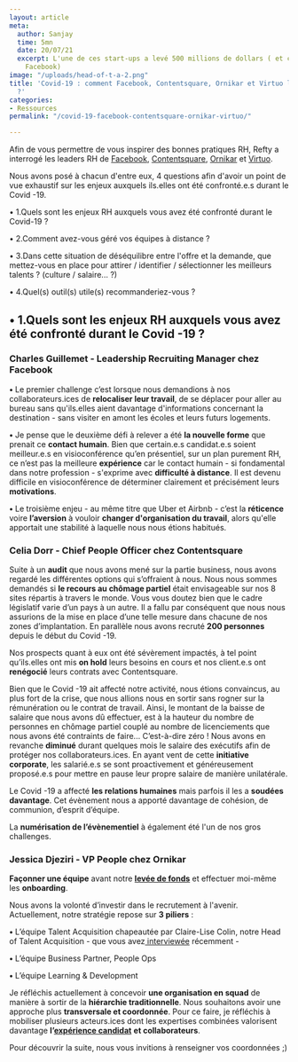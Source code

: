 ```yaml
---
layout: article
meta:
  author: Sanjay
  time: 5mn
  date: 20/07/21
  excerpt: L'une de ces start-ups a levé 500 millions de dollars ( et ce n'est pas
    Facebook)
image: "/uploads/head-of-t-a-2.png"
title: 'Covid-19 : comment Facebook, Contentsquare, Ornikar et Virtuo l''ont traversé
  ?'
categories:
- Ressources
permalink: "/covid-19-facebook-contentsquare-ornikar-virtuo/"

---
```

Afin de vous permettre de vous inspirer des bonnes pratiques RH, Refty a interrogé les leaders RH de [Facebook](https://fr-fr.facebook.com/), [Contentsquare](https://contentsquare.com/fr-fr/?utm_term=contentsquare&utm_source=adwords&utm_medium=ppc&utm_campaign=*Brand&hsa_src=g&hsa_kw=contentsquare&hsa_mt=e&hsa_net=adwords&hsa_ver=3&hsa_ad=494277179493&hsa_tgt=kwd-101016939406&hsa_acc=8441707280&hsa_cam=769974894&hsa_grp=39193051183&gclid=Cj0KCQjwxdSHBhCdARIsAG6zhlXcua53bq2AXLnvX8cBufDzbuwZ5Hrc-0P5qsLO-OOy2inLtBsxCGwaAqEiEALw_wcB), [Ornikar](https://www.ornikar.com/?wiz_medium=sea&wiz_source=google&wiz_campaign=706095015&wiz_term=ornikar&gclid=Cj0KCQjwxdSHBhCdARIsAG6zhlX2aFE2-F3-LIjNhkbCsGY8uBPebguagg6qcdGy_HglMJL2ZZ1iQsQaAmuFEALw_wcB) et [Virtuo](https://www.govirtuo.com/fr).

Nous avons posé à chacun d'entre eux, 4 questions afin d'avoir un point de vue exhaustif sur les enjeux auxquels ils.elles ont été confronté.e.s durant le Covid -19.

• 1.Quels sont les enjeux RH auxquels vous avez été confronté durant le Covid-19 ?

• 2.Comment avez-vous géré vos équipes à distance ?

• 3.Dans cette situation de déséquilibre entre l'offre et la demande, que mettez-vous en place pour attirer / identifier / sélectionner les meilleurs talents ? (culture / salaire... ?)

• 4.Quel(s) outil(s) utile(s) recommanderiez-vous ?

## • 1.Quels sont les enjeux RH auxquels vous avez été confronté durant le Covid -19 ?

### **Charles Guillemet - Leadership Recruiting Manager chez Facebook**

**•** Le premier challenge c’est lorsque nous demandions à nos collaborateurs.ices  de **relocaliser leur travail**, de se déplacer pour aller au bureau sans qu'ils.elles aient davantage d'informations concernant la destination - sans visiter en amont les écoles et leurs futurs logements.

**•** Je pense que le deuxième défi à relever a été **la nouvelle forme** que prenait ce **contact humain**. Bien que certain.e.s candidat.e.s soient meilleur.e.s en visioconférence qu’en présentiel, sur un plan purement RH, ce n’est pas la meilleure **expérience** car le contact humain - si fondamental dans notre profession - s'exprime avec **difficulté à distance**. Il est devenu difficile en visioconférence de déterminer clairement et précisément leurs **motivations**.

**•** Le troisième enjeu - au même titre que Uber et Airbnb - c’est la **réticence** voire **l’aversion** à vouloir **changer d'organisation du travail**, alors qu'elle apportait une stabilité à laquelle nous nous étions habitués.

### **Celia Dorr - Chief People Officer chez Contentsquare**

Suite à un **audit** que nous avons mené sur la partie business, nous avons regardé les différentes options qui s’offraient à nous. Nous nous sommes demandés si **le recours au chômage partiel** était envisageable sur nos 8 sites répartis à travers le monde. Vous vous doutez bien que le cadre législatif varie d’un pays à un autre. Il a fallu par conséquent que nous nous assurions de la mise en place d’une telle mesure dans chacune de nos zones d’implantation. En parallèle nous avons recruté **200 personnes** depuis le début du Covid -19.

Nos prospects quant à eux ont été sévèrement impactés, à tel point qu’ils.elles ont mis **on hold** leurs besoins en cours et nos client.e.s ont **renégocié** leurs contrats avec Contentsquare.

Bien que le Covid -19 ait affecté notre activité, nous étions convaincus, au plus fort de la crise, que nous allions nous en sortir sans rogner sur la rémunération ou le contrat de travail. Ainsi, le montant de la baisse de salaire que nous avons dû effectuer, est à la hauteur du nombre de personnes en chômage partiel couplé au nombre de licenciements que nous avons été contraints de faire... C’est-à-dire zéro ! Nous avons en revanche **diminué** durant quelques mois le salaire des exécutifs afin de protéger nos collaborateurs.ices. En ayant vent de cette **initiative corporate**, les salarié.e.s se sont proactivement et généreusement proposé.e.s pour mettre en pause leur propre salaire de manière unilatérale.

Le Covid -19 a affecté **les relations humaines** mais parfois il les a **soudées davantage**. Cet évènement nous a apporté davantage de cohésion, de communion, d’esprit d’équipe.

La **numérisation de l’évènementiel** à également été l'un de nos gros challenges.

### **Jessica Djeziri - VP People chez Ornikar**

**Façonner une équipe** avant notre [**levée de fonds**](https://www.maddyness.com/2021/04/22/ornikar-levee-100-millions-assurance-auto/https://www.maddyness.com/2021/04/22/ornikar-levee-100-millions-assurance-auto/) et effectuer moi-même les **onboarding**.

Nous avons la volonté d’investir dans le recrutement à l'avenir. Actuellement, notre stratégie repose sur **3 piliers** :

**•** L’équipe Talent Acquisition chapeautée par Claire-Lise Colin, notre Head of Talent Acquisition -  que vous avez[ interviewée](https://blog.refty.co/journee-type-head-of-talent-acquisition/) récemment -

**•** L’équipe Business Partner, People Ops

**•** L’équipe Learning & Development

Je réfléchis actuellement à concevoir **une organisation en squad** de manière à sortir de la **hiérarchie traditionnelle**. Nous souhaitons avoir une approche plus **transversale et coordonnée**. Pour ce faire, je réfléchis à mobiliser plusieurs acteurs.ices dont les expertises combinées valorisent davantage **l’**[**expérience candidat**](https://blog.refty.co/qu-est-ce-que-experience-candidat/) **et collaborateurs**.

Pour découvrir la suite, nous vous invitions à renseigner vos coordonnées ;)

<!--[if lte IE 8]>
<script charset="utf-8" type="text/javascript" src="//js.hsforms.net/forms/v2-legacy.js"></script>
<![endif]-->
<script charset="utf-8" type="text/javascript" src="//js.hsforms.net/forms/v2.js"></script>
<script>
  hbspt.forms.create({
	region: "na1",
	portalId: "9017898",
	formId: "ab94b8b2-f480-4256-a428-4e24caab180c"
});
</script>